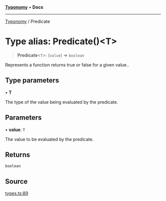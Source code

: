 [**Typonomy**](../README.md) • **Docs**

***

[Typonomy](../globals.md) / Predicate

# Type alias: Predicate()\<T\>

> **Predicate**\<`T`\>: (`value`) => `boolean`

Represents a function returns true or false for a given value..

## Type parameters

• **T**

The type of the value being evaluated by the predicate.

## Parameters

• **value**: `T`

The value to be evaluated by the predicate.

## Returns

`boolean`

## Source

[types.ts:89](https://github.com/softcraft-development/typonomy/blob/a62fc03e32b184f07c3799ae239136e6b1077839/src/types.ts#L89)
